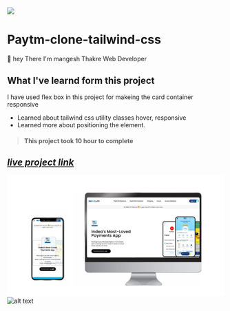 # 
![](https://img.shields.io/badge/Paytm-clone-tailwind-css-brightgreen)

# Paytm-clone-tailwind-css

🙌 hey There I'm mangesh Thakre Web Developer 
##  What I've learnd form this project 

 I have used flex box in this project for makeing the card container responsive
 - Learned about tailwind css utility classes hover, responsive  
 - Learned more about positioning the element.


> #### This project took 10 hour to complete  

 ##  _[live project link](https://paytm-clone-tailwind-css.netlify.app/ "Paytm-clone-tailwind-css" )_


![alt text](https://github.com/MangeshThakre/Paytm-clone-tailwind-css/blob/master/project%20image/My%20project%20(6).png)
![alt text](https://github.com/MangeshThakre/Paytm-clone-tailwind-css/blob/master/project%20image/desktop.gif)



